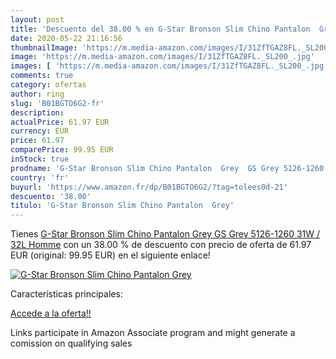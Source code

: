 ```yaml
---
layout: post
title: 'Descuento del 38.00 % en G-Star Bronson Slim Chino Pantalon  Grey'
date: 2020-05-22 21:16:56
thumbnailImage: 'https://m.media-amazon.com/images/I/31ZfTGAZ8FL._SL200_.jpg'
image: 'https://m.media-amazon.com/images/I/31ZfTGAZ8FL._SL200_.jpg'
images: [ 'https://m.media-amazon.com/images/I/31ZfTGAZ8FL._SL200_.jpg' ]
comments: true
category: ofertas
author: ring
slug: 'B01BGTO6G2-fr'
description:
actualPrice: 61.97 EUR
currency: EUR
price: 61.97
comparePrice: 99.95 EUR
inStock: true
prodname: 'G-Star Bronson Slim Chino Pantalon  Grey  GS Grey 5126-1260   31W / 32L Homme'
country: 'fr'
buyurl: 'https://www.amazon.fr/dp/B01BGTO6G2/?tag=tolees0d-21'
descuento: '38.00'
titulo: 'G-Star Bronson Slim Chino Pantalon  Grey'
---
```


Tienes [G-Star Bronson Slim Chino Pantalon  Grey  GS Grey 5126-1260   31W / 32L Homme](https://www.amazon.fr/dp/B01BGTO6G2/?tag=tolees0d-21) con un 38.00 % de descuento con precio de oferta de 61.97 EUR (original: 99.95 EUR) en el siguiente enlace!

[![G-Star Bronson Slim Chino Pantalon  Grey](https://m.media-amazon.com/images/I/31ZfTGAZ8FL._SL200_.jpg)](https://www.amazon.fr/dp/B01BGTO6G2/?tag=tolees0d-21)

Características principales:


[Accede a la oferta!!](https://www.amazon.fr/dp/B01BGTO6G2/?tag=tolees0d-21)

Links participate in Amazon Associate program and might generate a comission on qualifying sales


